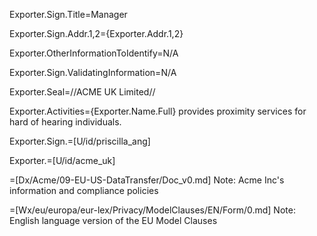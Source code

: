 Exporter.Sign.Title=Manager

Exporter.Sign.Addr.1,2={Exporter.Addr.1,2}

Exporter.OtherInformationToIdentify=N/A

Exporter.Sign.ValidatingInformation=N/A

Exporter.Seal=//ACME UK Limited//

Exporter.Activities={Exporter.Name.Full} provides proximity services for hard of hearing individuals.

Exporter.Sign.=[U/id/priscilla_ang]

Exporter.=[U/id/acme_uk]

=[Dx/Acme/09-EU-US-DataTransfer/Doc_v0.md]  Note: Acme Inc's information and compliance policies

=[Wx/eu/europa/eur-lex/Privacy/ModelClauses/EN/Form/0.md]  Note: English language version of the EU Model Clauses